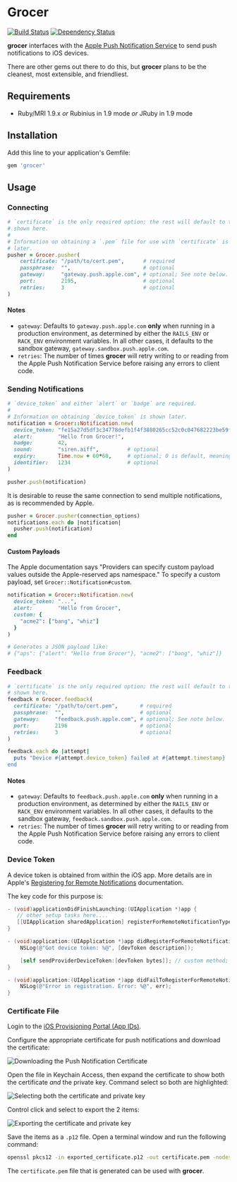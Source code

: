 # Grocer

[![Build Status](https://secure.travis-ci.org/highgroove/grocer.png)](http://travis-ci.org/highgroove/grocer)
[![Dependency Status](https://gemnasium.com/highgroove/grocer.png)](https://gemnasium.com/highgroove/grocer)

**grocer** interfaces with the [Apple Push Notification
Service](http://developer.apple.com/library/mac/#documentation/NetworkingInternet/Conceptual/RemoteNotificationsPG/ApplePushService/ApplePushService.html)
to send push notifications to iOS devices.

There are other gems out there to do this, but **grocer** plans to be the
cleanest, most extensible, and friendliest.

## Requirements

* Ruby/MRI 1.9.x *or* Rubinius in 1.9 mode *or* JRuby in 1.9 mode

## Installation

Add this line to your application's Gemfile:

```ruby
gem 'grocer'
```

## Usage

### Connecting

```ruby
# `certificate` is the only required option; the rest will default to the values
# shown here.
#
# Information on obtaining a `.pem` file for use with `certificate` is shown
# later.
pusher = Grocer.pusher(
    certificate: "/path/to/cert.pem",      # required
    passphrase:  "",                       # optional
    gateway:     "gateway.push.apple.com", # optional; See note below.
    port:        2195,                     # optional
    retries:     3                         # optional
)
```

#### Notes

* `gateway`: Defaults to `gateway.push.apple.com` **only** when running in a
  production environment, as determined by either the `RAILS_ENV` or
  `RACK_ENV` environment variables. In all other cases, it defaults to the
  sandbox gateway, `gateway.sandbox.push.apple.com`.
* `retries`: The number of times **grocer** will retry writing to or reading
  from the Apple Push Notification Service before raising any errors to client
  code.

### Sending Notifications

```ruby
# `device_token` and either `alert` or `badge` are required.
#
# Information on obtaining `device_token` is shown later.
notification = Grocer::Notification.new(
  device_token: "fe15a27d5df3c34778defb1f4f3880265cc52c0c047682223be59fb68500a9a2",
  alert:        "Hello from Grocer!",
  badge:        42,
  sound:        "siren.aiff",         # optional
  expiry:       Time.now + 60*60,     # optional; 0 is default, meaning the message is not stored
  identifier:   1234                  # optional
)

pusher.push(notification)
```

It is desirable to reuse the same connection to send multiple notifications, as
is recommended by Apple.

```ruby
pusher = Grocer.pusher(connection_options)
notifications.each do |notification|
  pusher.push(notification)
end
```

#### Custom Payloads

The Apple documentation says "Providers can specify custom payload values
outside the Apple-reserved aps namespace." To specify a custom payload, set
`Grocer::Notification#custom`.

```ruby
notification = Grocer::Notification.new(
  device_token: "...",
  alert:        "Hello from Grocer",
  custom: {
    "acme2": ["bang", "whiz"]
  }
)

# Generates a JSON payload like:
# {"aps": {"alert": "Hello from Grocer"}, "acme2": ["bang", "whiz"]}
```

### Feedback

```ruby
# `certificate` is the only required option; the rest will default to the values
# shown here.
feedback = Grocer.feedback(
  certificate: "/path/to/cert.pem",       # required
  passphrase:  "",                        # optional
  gateway:     "feedback.push.apple.com", # optional; See note below.
  port:        2196                       # optional
  retries:     3                          # optional
)

feedback.each do |attempt|
  puts "Device #{attempt.device_token} failed at #{attempt.timestamp}
end
```

#### Notes

* `gateway`: Defaults to `feedback.push.apple.com` **only** when running in a
  production environment, as determined by either the `RAILS_ENV` or
  `RACK_ENV` environment variables. In all other cases, it defaults to the
  sandbox gateway, `feedback.sandbox.push.apple.com`.
* `retries`: The number of times **grocer** will retry writing to or reading
  from the Apple Push Notification Service before raising any errors to client
  code.

### Device Token

A device token is obtained from within the iOS app. More details are in Apple's
[Registering for Remote
Notifications](http://developer.apple.com/library/mac/#documentation/NetworkingInternet/Conceptual/RemoteNotificationsPG/IPhoneOSClientImp/IPhoneOSClientImp.html#//apple_ref/doc/uid/TP40008194-CH103-SW1)
documentation.

The key code for this purpose is:

```objective-c
- (void)applicationDidFinishLaunching:(UIApplication *)app {
   // other setup tasks here....
   [[UIApplication sharedApplication] registerForRemoteNotificationTypes:(UIRemoteNotificationTypeAlert | UIRemoteNotificationTypeBadge | UIRemoteNotificationTypeSound)];
}

- (void)application:(UIApplication *)app didRegisterForRemoteNotificationsWithDeviceToken:(NSData *)devToken {
    NSLog(@"Got device token: %@", [devToken description]);

    [self sendProviderDeviceToken:[devToken bytes]]; // custom method; e.g., send to a web service and store
}

- (void)application:(UIApplication *)app didFailToRegisterForRemoteNotificationsWithError:(NSError *)err {
    NSLog(@"Error in registration. Error: %@", err);
}
```

### Certificate File

Login to the [iOS Provisioning Portal (App IDs)](https://developer.apple.com/ios/manage/bundles/index.action).

Configure the appropriate certificate for push notifications and download the certificate:

![Downloading the Push Notification Certificate](https://img.skitch.com/20120402-gtj3bkqi1kq92kgw2pbr5puk5d.png)

Open the file in Keychain Access, then expand the certificate to show both the certificate *and* the private key. Command select so both are highlighted:

![Selecting both the certificate and private key](https://img.skitch.com/20120402-e8deartr2uhimaiatgccttkggi.png)

Control click and select to export the 2 items:

![Exporting the certificate and private key](https://img.skitch.com/20120402-mbmgjrybyym846cy58a9kpyxp5.png)

Save the items as a `.p12` file. Open a terminal window and run the following command:

```bash
openssl pkcs12 -in exported_certificate.p12 -out certificate.pem -nodes -clcerts
```

The `certificate.pem` file that is generated can be used with **grocer**.
